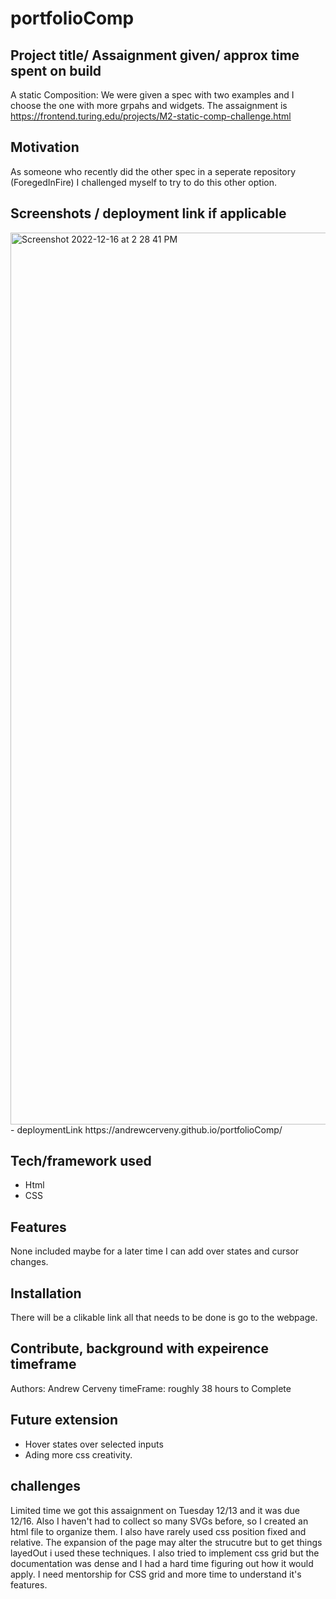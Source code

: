 # portfolioComp

## Project title/ Assaignment given/ approx time spent on build
A static Composition: We were given a spec with two examples and I choose the one with more grpahs and widgets. The assaignment is https://frontend.turing.edu/projects/M2-static-comp-challenge.html

## Motivation
As someone who recently did the other spec in a seperate repository (ForegedInFire) I challenged myself to try to do this other option. 
 
## Screenshots / deployment link if applicable

<img width="1427" alt="Screenshot 2022-12-16 at 2 28 41 PM" src="https://user-images.githubusercontent.com/104449342/208174262-a76d1a75-5d15-4254-a01d-e28ed79a5710.png">
- deploymentLink  https://andrewcerveny.github.io/portfolioComp/

## Tech/framework used
- Html 
- CSS 

## Features
None included maybe for a later time I can add over states and cursor changes. 

## Installation
There will be a clikable link all that needs to be done is go to the webpage. 




## Contribute, background with expeirence timeframe 

Authors: Andrew Cerveny
timeFrame: roughly 38 hours to Complete

## Future extension
- Hover states over selected inputs 
- Ading more css creativity. 

## challenges 
Limited time we got this assaignment on Tuesday 12/13 and it was due 12/16. Also I haven't had to collect so many SVGs before, so I created an html file to organize them. I also have rarely used css position fixed and relative. The expansion of the page may alter the strucutre but to get things layedOut i used these techniques. I also tried to implement css grid but the documentation was dense and I had a hard time figuring out how it would apply. I need mentorship for CSS grid and more time to understand it's features. 
